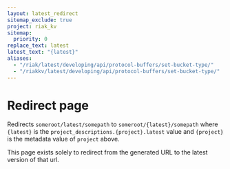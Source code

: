 ```yaml
---
layout: latest_redirect
sitemap_exclude: true
project: riak_kv
sitemap:
  priority: 0
replace_text: latest
latest_text: "{latest}"
aliases:
  - "/riak/latest/developing/api/protocol-buffers/set-bucket-type/"
  - "/riakkv/latest/developing/api/protocol-buffers/set-bucket-type/"
---
```


# Redirect page

Redirects `someroot/latest/somepath` to `someroot/{latest}/somepath`
where `{latest}` is the `project_descriptions.{project}.latest` value
and `{project}` is the metadata value of `project` above.

This page exists solely to redirect from the generated URL to the latest version of
that url.
